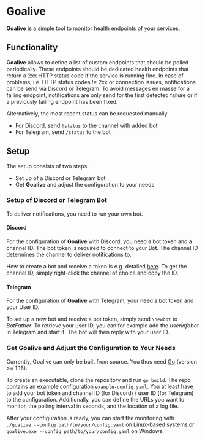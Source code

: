 # Goalive
**Goalive** is a simple tool to monitor health endpoints of your services.

## Functionality
**Goalive** allows to define a list of custom endpoints that should be polled periodically. These endpoints should be
dedicated health endpoints that return a 2xx HTTP status code if the service is running fine.
In case of problems, i.e. HTTP status codes != 2xx or connection issues, notifications can be send via Discord or 
Telegram. To avoid messages en masse for a failing endpoint, notifications are only
send for the first detected failure or if a previously failing endpoint has been fixed.

Alternatively, the most recent status can be requested manually. 
- For Discord, send `!status` to the channel with added bot
- For Telegram, send `/status` to the bot

## Setup
The setup consists of two steps:
- Set up of a Discord or Telegram bot
- Get **Goalive** and adjust the configuration to your needs

### Setup of Discord or Telegram Bot
To deliver notifications, you need to run your own bot.

#### Discord
For the configuration of **Goalive** with Discord, you need a bot token and a channel ID. The bot token is required to 
connect to your Bot. The channel ID determines the channel to deliver notifications to.

How to create a bot and receive a token is e.g. detailed [here](https://www.writebots.com/discord-bot-token/).
To get the channel ID, simply right-click the channel of choice and copy the ID.

#### Telegram
For the configuration of **Goalive** with Telegram, your need a bot token and your User ID.

To set up a new bot and receive a bot token, simply send `\newbot` to _BotFather_. To retrieve your user ID, you can for
example add the _userinfobot_ in Telegram and start it. The bot will then reply with your user ID.

### Get Goalive and Adjust the Configuration to Your Needs
Currently, Goalive can only be built from source. You thus need [Go](https://golang.org/dl/) (version >= 1.16).

To create an executable, clone the repository and run `go build`. The repo contains an example configuration
`example-config.yaml`. You at least have to add your bot token and channel ID (for Discord) / user ID (for Telegram)
to the configuration.
Additionally, you can define the URLs you want to monitor, the polling interval in seconds, and the location of a log 
file.

After your configuration is ready, you can start the monitoring with `./goalive --config path/to/your/config.yaml`
on Linux-based systems or `goalive.exe --config path/to/your/config.yaml` on Windows.